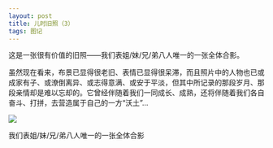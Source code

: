 ```yaml
---
layout: post
title: 儿时旧照（3）
tags: 图记 
---
```


这是一张很有价值的旧照——我们表姐/妹/兄/弟八人唯一的一张全体合影。

虽然现在看来，布景已显得很老旧、表情已显得很呆滞，而且照片中的人物也已或成家有子、或潦倒离异、或志得意满、或安于平淡，但其中所记录的那段岁月、那段亲情却是难以忘却的。它曾经伴随着我们一同成长、成熟，还将伴随着我们各自奋斗、打拼，去营造属于自己的一方“沃土”…

![](http://image.cpxxpc.com/jiuzhao3.jpg-700)

我们表姐/妹/兄/弟八人唯一的一张全体合影

